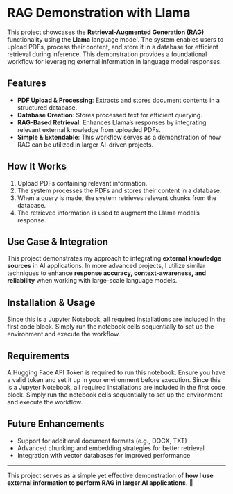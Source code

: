 # RAG Demonstration with Llama

This project showcases the **Retrieval-Augmented Generation (RAG)** functionality using the **Llama** language model. The system enables users to upload PDFs, process their content, and store it in a database for efficient retrieval during inference. This demonstration provides a foundational workflow for leveraging external information in language model responses.

## Features
- **PDF Upload & Processing**: Extracts and stores document contents in a structured database.
- **Database Creation**: Stores processed text for efficient querying.
- **RAG-Based Retrieval**: Enhances Llama’s responses by integrating relevant external knowledge from uploaded PDFs.
- **Simple & Extendable**: This workflow serves as a demonstration of how RAG can be utilized in larger AI-driven projects.

## How It Works
1. Upload PDFs containing relevant information.
2. The system processes the PDFs and stores their content in a database.
3. When a query is made, the system retrieves relevant chunks from the database.
4. The retrieved information is used to augment the Llama model’s response.

## Use Case & Integration
This project demonstrates my approach to integrating **external knowledge sources** in AI applications. In more advanced projects, I utilize similar techniques to enhance **response accuracy, context-awareness, and reliability** when working with large-scale language models.

## Installation & Usage
Since this is a Jupyter Notebook, all required installations are included in the first code block. Simply run the notebook cells sequentially to set up the environment and execute the workflow.

## Requirements

A Hugging Face API Token is required to run this notebook. Ensure you have a valid token and set it up in your environment before execution.
Since this is a Jupyter Notebook, all required installations are included in the first code block. Simply run the notebook cells sequentially to set up the environment and execute the workflow.

## Future Enhancements
- Support for additional document formats (e.g., DOCX, TXT)
- Advanced chunking and embedding strategies for better retrieval
- Integration with vector databases for improved performance

---
This project serves as a simple yet effective demonstration of **how I use external information to perform RAG in larger AI applications**. 🚀
